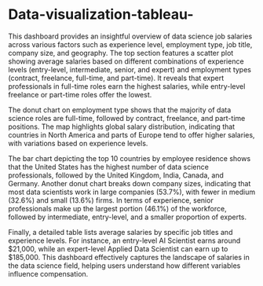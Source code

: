 # Data-visualization-tableau-
This dashboard provides an insightful overview of data science job salaries across various factors such as experience level, employment type, job title, company size, and geography. The top section features a scatter plot showing average salaries based on different combinations of experience levels (entry-level, intermediate, senior, and expert) and employment types (contract, freelance, full-time, and part-time). It reveals that expert professionals in full-time roles earn the highest salaries, while entry-level freelance or part-time roles offer the lowest.

The donut chart on employment type shows that the majority of data science roles are full-time, followed by contract, freelance, and part-time positions. The map highlights global salary distribution, indicating that countries in North America and parts of Europe tend to offer higher salaries, with variations based on experience levels.

The bar chart depicting the top 10 countries by employee residence shows that the United States has the highest number of data science professionals, followed by the United Kingdom, India, Canada, and Germany. Another donut chart breaks down company sizes, indicating that most data scientists work in large companies (53.7%), with fewer in medium (32.6%) and small (13.6%) firms. In terms of experience, senior professionals make up the largest portion (46.1%) of the workforce, followed by intermediate, entry-level, and a smaller proportion of experts.

Finally, a detailed table lists average salaries by specific job titles and experience levels. For instance, an entry-level AI Scientist earns around $21,000, while an expert-level Applied Data Scientist can earn up to $185,000. This dashboard effectively captures the landscape of salaries in the data science field, helping users understand how different variables influence compensation.
